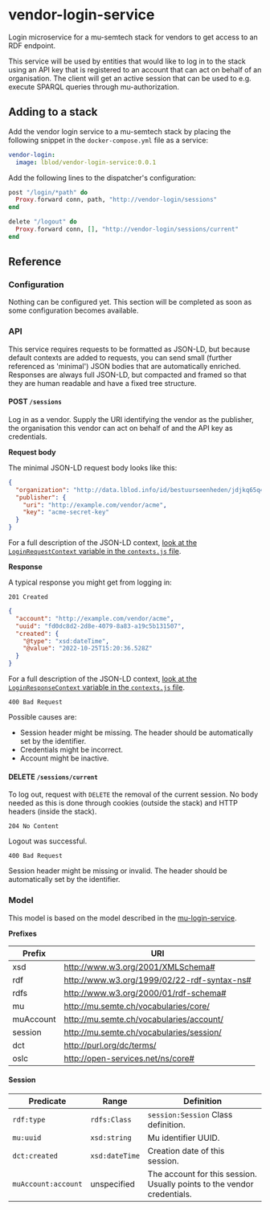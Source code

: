 # vendor-login-service

Login microservice for a mu-semtech stack for vendors to get access to an RDF endpoint.

This service will be used by entities that would like to log in to the stack using an API key that is registered to an account that can act on behalf of an organisation. The client will get an active session that can be used to e.g. execute SPARQL queries through mu-authorization.

## Adding to a stack

Add the vendor login service to a mu-semtech stack by placing the following snippet in the `docker-compose.yml` file as a service:

```yaml
vendor-login:
  image: lblod/vendor-login-service:0.0.1
```

Add the following lines to the dispatcher's configuration:

```elixir
post "/login/*path" do
  Proxy.forward conn, path, "http://vendor-login/sessions"
end

delete "/logout" do
  Proxy.forward conn, [], "http://vendor-login/sessions/current"
end
```

## Reference

### Configuration

Nothing can be configured yet. This section will be completed as soon as some configuration becomes available.

### API

This service requires requests to be formatted as JSON-LD, but because default contexts are added to requests, you can send small (further referenced as 'minimal') JSON bodies that are automatically enriched. Responses are always full JSON-LD, but compacted and framed so that they are human readable and have a fixed tree structure.

#### POST `/sessions`

Log in as a vendor. Supply the URI identifying the vendor as the publisher, the organisation this vendor can act on behalf of and the API key as credentials.

**Request body**

The minimal JSON-LD request body looks like this:

```json
{
  "organization": "http://data.lblod.info/id/bestuurseenheden/jdjkq65q4sdfqsdf4456654321fqsd456f321",
  "publisher": {
    "uri": "http://example.com/vendor/acme",
    "key": "acme-secret-key"
  }
}
```

For a full description of the JSON-LD context, [look at the `LoginRequestContext` variable in the `contexts.js` file](./lib/contexts.js#L1).

**Response**

A typical response you might get from logging in:

`201 Created`

```json
{
  "account": "http://example.com/vendor/acme",
  "uuid": "fd0dc8d2-2d8e-4079-8a83-a19c5b131507",
  "created": {
    "@type": "xsd:dateTime",
    "@value": "2022-10-25T15:20:36.528Z"
  }
}
```

For a full description of the JSON-LD context, [look at the `LoginResponseContext` variable in the `contexts.js` file](./lib/contexts.js#L16).

`400 Bad Request`

Possible causes are:

* Session header might be missing. The header should be automatically set by the identifier.
* Credentials might be incorrect.
* Account might be inactive.

#### DELETE `/sessions/current`

To log out, request with `DELETE` the removal of the current session. No body needed as this is done through cookies (outside the stack) and HTTP headers (inside the stack).

`204 No Content`

Logout was successful.

`400 Bad Request`

Session header might be missing or invalid. The header should be automatically set by the identifier.

### Model

This model is based on the model described in the [mu-login-service](https://github.com/mu-semtech/login-service).

**Prefixes**

| Prefix    | URI                                         |
|-----------|---------------------------------------------|
| xsd       | http://www.w3.org/2001/XMLSchema#           |
| rdf       | http://www.w3.org/1999/02/22-rdf-syntax-ns# |
| rdfs      | http://www.w3.org/2000/01/rdf-schema#       |
| mu        | http://mu.semte.ch/vocabularies/core/       |
| muAccount | http://mu.semte.ch/vocabularies/account/    |
| session   | http://mu.semte.ch/vocabularies/session/    |
| dct       | http://purl.org/dc/terms/                   |
| oslc      | http://open-services.net/ns/core#           |

#### Session

| Predicate           | Range          | Definition                                                              |
|---------------------|----------------|-------------------------------------------------------------------------|
| `rdf:type`          | `rdfs:Class`   | `session:Session` Class definition.                                     |
| `mu:uuid`           | `xsd:string`   | Mu identifier UUID.                                                     |
| `dct:created`       | `xsd:dateTime` | Creation date of this session.                                          |
| `muAccount:account` | unspecified    | The account for this session. Usually points to the vendor credentials. |
